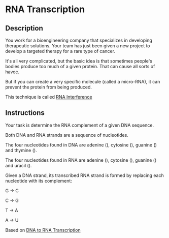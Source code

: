 # RNA Transcription

## Description

You work for a bioengineering company that specializes in developing therapeutic solutions.
Your team has just been given a new project to develop a targeted therapy for a rare type of cancer.

It's all very complicated, but the basic idea is that sometimes people's bodies produce too much of a given protein.
That can cause all sorts of havoc.

But if you can create a very specific molecule (called a micro-RNA), it can prevent the protein from being produced.

This technique is called [RNA Interference](https://admin.acceleratingscience.com/ask-a-scientist/what-is-rnai/)


## Instructions

Your task is determine the RNA complement of a given DNA sequence.

Both DNA and RNA strands are a sequence of nucleotides.

The four nucleotides found in DNA are adenine (), cytosine (), guanine () and thymine ().

The four nucleotides found in RNA are adenine (), cytosine (), guanine () and uracil ().

Given a DNA strand, its transcribed RNA strand is formed by replacing each nucleotide with its complement:

G -> C

C -> G

T -> A

A -> U

Based on [DNA to RNA Transcription](https://web.archive.org/web/20220408112140/http://hyperphysics.phy-astr.gsu.edu/hbase/Organic/transcription.html)
